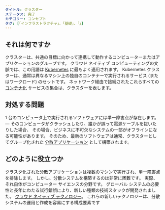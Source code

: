 ```yaml
---
タイトル: クラスター
ステータス: 完了
カテゴリー: コンセプト
タグ: [「インフラストラクチャ」、「基礎」、「」]
---
```


## それは何ですか

クラスターは、共通の目標に向かって連携して動作するコンピューターまたはアプリケーションのグループです。
クラウド ネイティブ コンピューティングの文脈では、この用語は [Kubernetes](/kubernetes/) に最もよく適用されます。
Kubernetes クラスターは、通常は異なるマシン上の独自のコンテナーで実行されるサービス (ま​​たはワークロード) のセットです。
ネットワーク経由で接続されたこれらすべての [コンテナ化](/containerization/) サービスの集合は、クラスターを表します。

## 対処する問題

1 台のコンピュータ上で実行されるソフトウェアには単一障害点が存在します。
— そのコンピュータがクラッシュしたり、誰かが誤って電源ケーブルを抜いたりした場合、
その場合、ビジネスに不可欠なシステムの一部がオフラインになる可能性があります。
そのため、最新のソフトウェアは通常、クラスターとしてグループ化された [分散アプリケーション](/distributed-apps/) として構築されます。

## どのように役立つか

クラスタ化された分散アプリケーションは複数のマシンで実行され、単一障害点を排除します。
しかし、分散システムを構築するのは非常に困難です。
実際、それ自体がコンピューター サイエンスの分野です。
グローバル システムの必要性と長年にわたる試行錯誤により、新しい種類の技術スタックが開発されました。
[クラウド ネイティブ テクノロジー](/cloud-native-tech/)。
これらの新しいテクノロジーは、分散システムの運用と作成を容易にする構成要素です